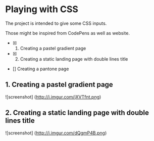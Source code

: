 # Playing with CSS

The project is intended to give some CSS inputs.

Those might be inspired from CodePens as well as website.

- [x] 1. Creating a pastel gradient page 
- [x] 2. Creating a static landing page with double lines title
- [] Creating a pantone page

## 1. Creating a pastel gradient page

![screenshot]
(http://i.imgur.com/jXVTfnt.png)

## 2. Creating a static landing page with double lines title

![screenshot]
(http://i.imgur.com/dQgmP4B.png)

